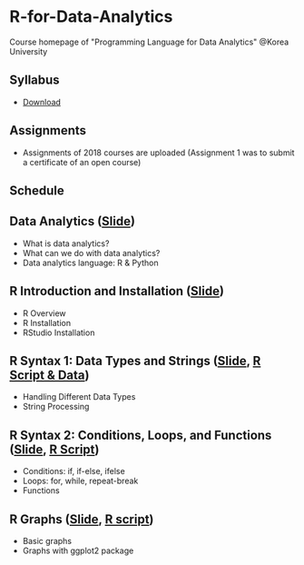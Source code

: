 # R-for-Data-Analytics
Course homepage of "Programming Language for Data Analytics" @Korea University

## Syllabus
* [Download](https://www.dropbox.com/s/n1pzuakkvwzw3bi/2019_2_Programming%20Language%20for%20Data%20Analytics.pdf?dl=0)

## Assignments
* Assignments of 2018 courses are uploaded (Assignment 1 was to submit a certificate of an open course)

## Schedule
## Data Analytics ([Slide](https://github.com/pilsung-kang/R-for-Data-Analytics/blob/master/01%20Data%20Analytics/01_Data%20Analytics.pdf))
* What is data analytics?
* What can we do with data analytics?
* Data analytics language: R & Python
  
## R Introduction and Installation ([Slide](https://github.com/pilsung-kang/R-for-Data-Analytics/blob/master/02%20R%20Introduction%20and%20Installation/02_R%20Introduction%20and%20Installation.pdf))
* R Overview
* R Installation
* RStudio Installation
  
## R Syntax 1: Data Types and Strings ([Slide](https://github.com/pilsung-kang/R-for-Data-Analytics/blob/master/03%20R%20Syntax%201%20(Data%20Type%20and%20Strings)/02_R%20Syntax%201_Data%20Types%20and%20Strings.pdf), [R Script & Data](https://www.dropbox.com/s/a2svg9sh1bvrnio/03%20R%20Syntax%201%20%28Data%20Type%20and%20Strings%29.zip?dl=0))
* Handling Different Data Types
* String Processing

## R Syntax 2: Conditions, Loops, and Functions ([Slide](https://github.com/pilsung-kang/R-for-Data-Analytics/blob/master/04%20R%20Syntax%202%20(Conditions%20Loops%20and%20Functions)/03_R%20Syntax%202_Conditions_Loops_Functions.pdf), [R Script](https://www.dropbox.com/s/pdbh0oml5h50836/04_R%20Syntax%202.R?dl=0))
* Conditions: if, if-else, ifelse
* Loops: for, while, repeat-break
* Functions

## R Graphs ([Slide](https://www.dropbox.com/s/c4kjs25t6h4kq92/05_R%20Graphs.pdf?dl=0), [R script](https://www.dropbox.com/s/t8k7hl2agqap2en/05_1_R_Graphs.R?dl=0))
* Basic graphs
* Graphs with ggplot2 package
